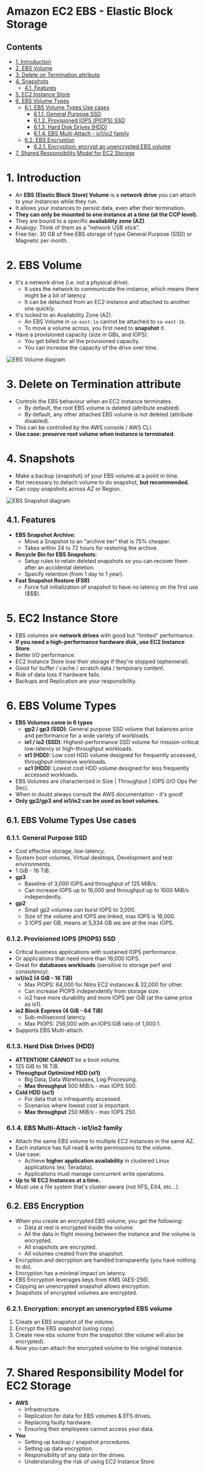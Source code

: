 # Amazon EC2 EBS - Elastic Block Storage <!-- omit in toc -->

## Contents <!-- omit in toc -->

- [1. Introduction](#1-introduction)
- [2. EBS Volume](#2-ebs-volume)
- [3. Delete on Termination attribute](#3-delete-on-termination-attribute)
- [4. Snapshots](#4-snapshots)
  - [4.1. Features](#41-features)
- [5. EC2 Instance Store](#5-ec2-instance-store)
- [6. EBS Volume Types](#6-ebs-volume-types)
  - [6.1. EBS Volume Types Use cases](#61-ebs-volume-types-use-cases)
    - [6.1.1. General Purpose SSD](#611-general-purpose-ssd)
    - [6.1.2. Provisioned IOPS (PIOPS) SSD](#612-provisioned-iops-piops-ssd)
    - [6.1.3. Hard Disk Drives (HDD)](#613-hard-disk-drives-hdd)
    - [6.1.4. EBS Multi-Attach - io1/io2 family](#614-ebs-multi-attach---io1io2-family)
  - [6.2. EBS Encryption](#62-ebs-encryption)
    - [6.2.1. Encryption: encrypt an unencrypted EBS volume](#621-encryption-encrypt-an-unencrypted-ebs-volume)
- [7. Shared Responsibility Model for EC2 Storage](#7-shared-responsibility-model-for-ec2-storage)

# 1. Introduction

- An **EBS (Elastic Block Store) Volume** is a **network drive** you can attach to your instances while they run.
- It allows your instances to persist data, even after their termination.
- **They can only be mounted to one instance at a time (at the CCP level).**
- They are bound to a specific **availability zone (AZ)**.
- Analogy: Think of them as a "network USB stick".
- Free tier: 30 GB of free EBS storage of type General Purpose (SSD) or Magnetic per month.

# 2. EBS Volume

- It's a network drive (i.e. not a physical drive).
  - It uses the network to communicate the instance, which means there might be a bit of latency.
  - It can be detached from an EC2 instance and attached to another one quickly.
- It's locked to an Availability Zone (AZ).
  - An EBS Volume in `sa-east-1a` cannot be attached to `sa-east-1b`.
  - To move a volume across, you first need to **snapshot** it.
- Have a provisioned capacity (size in GBs, and IOPS).
  - You get billed for all the provisioned capacity.
  - You can increase the capacity of the drive over time.

![EBS Volume diagram](/Images/EBSVolumeDiagram.png)

# 3. Delete on Termination attribute

- Controls the EBS behaviour when an EC2 instance terminates.
  - By default, the root EBS volume is deleted (attribute enabled).
  - By default, any other attached EBS volume is not deleted (attribute disabled).
- This can be controlled by the AWS console / AWS CLI.
- **Use case: preserve root volume when instance is terminated.**

# 4. Snapshots

- Make a backup (snapshot) of your EBS volume at a point in time.
- Not necessary to detach volume to do snapshot, **but recommended**.
- Can copy snapshots across AZ or Region.

![EBS Snapshot diagram](/Images/EBSSnapshotDiagram.png)

## 4.1. Features

- **EBS Snapshot Archive:**
  - Move a Snapshot to an "archive tier" that is 75% cheaper.
  - Takes within 24 to 72 hours for restoring the archive.
- **Recycle Bin for EBS Snapshots:**
  - Setup rules to retain deleted snapshots so you can recover them after an accidental deletion.
  - Specify retention (from 1 day to 1 year).
- **Fast Snapshot Restore (FSR)**
  - Force full initialization of snapshot to have no latency on the first use ($$$).

# 5. EC2 Instance Store

- EBS volumes are **network drives** with good but "limited" performance.
- **If you need a high-performance hardware disk, use EC2 Instance Store**.
- Better I/O performance.
- EC2 Instance Store lose their storage if they're stopped (ephemeral).
- Good for buffer / cache / scratch data / temporary content.
- Risk of data loss if hardware fails.
- Backups and Replication are your responsibility.

# 6. EBS Volume Types

- **EBS Volumes come in 6 types**
  - **gp2 / gp3 (SSD)**: General purpose SSD volume that balances price and performance for a wide variety of workloads.
  - **io1 / io2 (SSD)**: Highest-performance SSD volume for mission-critical low-latency or high-throughput workloads.
  - **st1 (HDD):** Low cost HDD volume designed for frequently accessed, throughput-intensive workloads.
  - **sc1 (HDD):** Lowest cost HDD volume designed for less frequently accessed workloads.
- EBS Volumes are characterized in Size | Throughput | IOPS (I/O Ops Per Sec).
- When in doubt always consult the AWS documentation - it's good!
- **Only gp2/gp3 and io1/io2 can be used as boot volumes.**

## 6.1. EBS Volume Types Use cases

### 6.1.1. General Purpose SSD

- Cost effective storage, low-latency.
- System boot volumes, Virtual desktops, Development and test environments.
- 1 GiB - 16 TiB.
- **gp3**
  - Baseline of 3,000 IOPS and throughput of 125 MiB/s.
  - Can increase IOPS up to 16,000 and throughput up to 1000 MiB/s independently.
- **gp2**
  - Small gp2 volumes can burst IOPS to 3,000.
  - Size of the volume and IOPS are linked, max IOPS is 16,000.
  - 3 IOPS per GB, means at 5,334 GB we are at the max IOPS.

### 6.1.2. Provisioned IOPS (PIOPS) SSD

- Critical business applications with sustained IOPS performance.
- Or applications that need more than 16,000 IOPS.
- Great for **databases workloads** (sensitive to storage perf and consistency).
- **io1/io2 (4 GiB - 16 TiB)**
  - Max PIOPS: 64,000 for Nitro EC2 instances & 32,000 for other.
  - Can increase PIOPS independently from storage size.
  - io2 have more durability and more IOPS per GiB (at the same price as io1).
- **io2 Block Express (4 GiB - 64 TiB)**
  - Sub-millisecond latency.
  - Max PIOPS: 256,000 with an IOPS:GiB ratio of 1,000:1.
- Supports EBS Multi-attach.

### 6.1.3. Hard Disk Drives (HDD)

- **ATTENTION!** **CANNOT** be a boot volume.
- 125 GiB to 16 TiB.
- **Throughput Optimized HDD (st1)**
  - Big Data, Data Warehouses, Log Processing.
  - **Max throughput** 500 MiB/s - max IOPS 500.
- **Cold HDD (sc1)**
  - For data that is infrequently accessed.
  - Scenarios where lowest cost is important.
  - **Max throughput** 250 MiB/s - max IOPS 250.

### 6.1.4. EBS Multi-Attach - io1/io2 family

- Attach the same EBS volume to multiple EC2 instances in the same AZ.
- Each instance has full read & write permissions to the volume.
- Use case:
  - Achieve **higher application availability** in clustered Linux applications (ex: Teradata).
  - Applications must manage concurrent write operations.
- **Up to 16 EC2 Instances at a time.**
- Must use a file system that's cluster-aware (not XFS, EX4, etc...).

## 6.2. EBS Encryption

- When you create an encrypted EBS volume, you get the following:
  - Data at rest is encrypted inside the volume.
  - All the data in flight moving between the instance and the volume is encrypted.
  - All snapshots are encrypted.
  - All volumes created from the snapshot.
- Encryption and decryption are handled transparently (you have nothing to do).
- Encryption has a minimal impact on latency.
- EBS Encryption leverages keys from KMS (AES-256).
- Copying an unencrypted snapshot allows encryption.
- Snapshots of encrypted volumes are encrypted.

### 6.2.1. Encryption: encrypt an unencrypted EBS volume

1. Create an EBS snapshot of the volume.
2. Encrypt the EBS snapshot (using copy).
3. Create new ebs volume from the snapshot (the volume will also be encrypted).
4. Now you can attach the encrypted volume to the original instance.

# 7. Shared Responsibility Model for EC2 Storage

- **AWS**
  - Infrastructure.
  - Replication for data for EBS volumes & EFS drives.
  - Replacing faulty hardware.
  - Ensuring their employees cannot access your data.
- **You**
  - Setting up backup / snapshot procedures.
  - Setting up data encryption.
  - Responsibility of any data on the drives.
  - Understanding the risk of using EC2 Instance Store.
